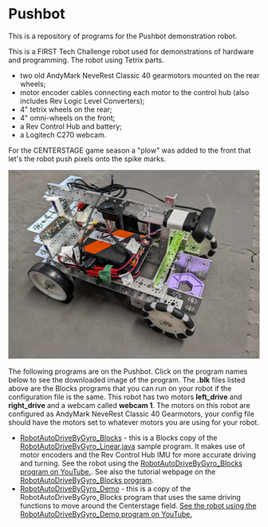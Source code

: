 # Pushbot
This is a repository of programs for the Pushbot demonstration robot. 

This is a FIRST Tech Challenge robot used for demonstrations of hardware and programming. The robot using Tetrix parts. 
- two old AndyMark NeveRest Classic 40 gearmotors mounted on the rear wheels;
- motor encoder cables connecting each motor to the control hub (also includes Rev Logic Level Converters);
- 4" tetrix wheels on the rear;
- 4" omni-wheels on the front;
- a Rev Control Hub and battery;
- a Logitech C270 webcam.

For the CENTERSTAGE game season a "plow" was added to the front that let's the robot push pixels onto the spike marks.

![Model](https://raw.githubusercontent.com/acharraggi/Pushbot/main/Images/PXL_20231203_191218559.jpg)

The following programs are on the Pushbot. Click on the program names below to see the downloaded image of the program. The **.blk** files listed above are the Blocks programs that you can run on your robot if the configuration file is the same. This robot has two motors **left_drive** and **right_drive** and a webcam called **webcam 1**. The motors on this robot are configured as AndyMark NeveRest Classic 40 Gearmotors, your config file should have the motors set to whatever motors you are using for your robot. 

- [RobotAutoDriveByGyro_Blocks](Images/RobotAutoDriveByGyro_Blocks.png) - this is a Blocks copy of the [RobotAutoDriveByGyro_Linear.java](https://github.com/FIRST-Tech-Challenge/FtcRobotController/blob/master/FtcRobotController/src/main/java/org/firstinspires/ftc/robotcontroller/external/samples/RobotAutoDriveByGyro_Linear.java) sample program. It makes use of motor encoders and the Rev Control Hub IMU for more accurate driving and turning. See the robot using the [RobotAutoDriveByGyro_Blocks program on YouTube.](https://youtu.be/8sitKrHBNyY). See also the tutorial webpage on the [RobotAutoDriveByGyro_Blocks program](https://firstroboticsbc.org/ftc/ftc-team-resources/RobotAutoDriveByGyro_Blocks/).
- [RobotAutoDriveByGyro_Demo](Images/RobotAutoDriveByGyro_Demo.png) - this is a copy of the RobotAutoDriveByGyro_Blocks program that uses the same driving functions to move around the Centerstage field. [See the robot using the RobotAutoDriveByGyro_Demo program on YouTube.](https://youtu.be/-TFp3KY9alM)